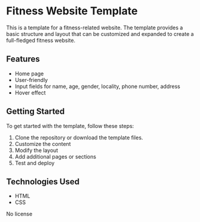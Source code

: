 # Fitness Website Template

This is a template for a fitness-related website. The template provides a basic structure and layout that can be customized and expanded to create a full-fledged fitness website.

## Features

- Home page
- User-friendly
- Input fields for name, age, gender, locality, phone number, address
- Hover effect


## Getting Started

To get started with the template, follow these steps:

1. Clone the repository or download the template files.
2. Customize the content
3. Modify the layout
4. Add additional pages or sections
5. Test and deploy

## Technologies Used

- HTML
- CSS


No license




